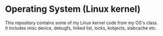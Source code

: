 # Operating System (Linux kernel)

This repository contains some of my Linux kernel code from my OS's class. It includes misc device, debugfs, linked list, locks, kobjects, slabcache etc. 
